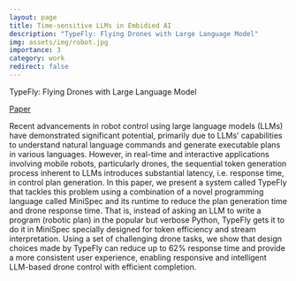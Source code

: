```yaml
---
layout: page
title: Time-sensitive LLMs in Embidied AI
description: "TypeFly: Flying Drones with Large Language Model"
img: assets/img/robot.jpg
importance: 3
category: work
redirect: false
---
```


TypeFly: Flying Drones with Large Language Model

<a href="https://neawhen.github.io/neiwen.github.io/assets/pdf/typefly.pdf" target="_blank" rel="noopener noreferrer"> Paper </a> 

Recent advancements in robot control using large language models (LLMs) have demonstrated significant potential, primarily due to LLMs’ capabilities to understand natural language commands and generate executable plans in various languages. However, in real-time and interactive applications involving mobile robots, particularly drones, the sequential token generation process inherent to LLMs introduces substantial latency, i.e. response time, in control plan generation. In this paper, we present a system called TypeFly that tackles this problem using a combination of a novel programming language called MiniSpec and its runtime to reduce the plan generation time and drone response time. That is, instead of asking an LLM to write a program (robotic plan) in the popular but verbose Python, TypeFly gets it to do it in MiniSpec specially designed for token efficiency and stream interpretation. Using a set of challenging drone tasks, we show that design choices made by TypeFly can reduce up to 62% response time and provide a more consistent user experience, enabling responsive and intelligent LLM-based drone control with efficient completion.


